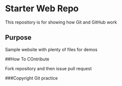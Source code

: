 # Starter Web Repo

This repository is for showing how Git and GitHub work

## Purpose

Sample website with plenty of files for demos

##How To COntribute

Fork repository and then issue pull request

###Copyright
Git practice